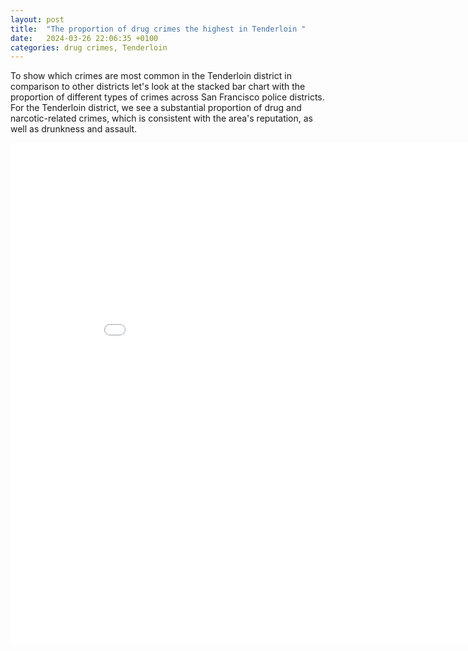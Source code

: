 ```yaml
---
layout: post
title:  "The proportion of drug crimes the highest in Tenderloin "
date:   2024-03-26 22:06:35 +0100
categories: drug crimes, Tenderloin
---
```


To show which crimes are most common in the Tenderloin district in comparison to other districts let's look at the stacked bar chart with the proportion of different types of crimes across San Francisco police districts. For the Tenderloin district, we see a substantial proportion of drug and narcotic-related crimes, which is consistent with the area's reputation, as well as drunkness and assault.

<iframe src="{{site.baseurl}}/assets/images/crime_proportions.html" width="900" height="800" style="border:none;"></iframe>